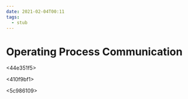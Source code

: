```yaml
---
date: 2021-02-04T00:11
tags: 
  - stub
---
```


# Operating Process Communication

<44e351f5>

<410f9bf1>

<bce70b7e>

<5c986109>
